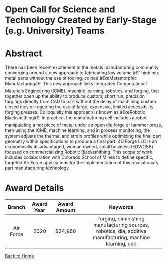 
Open Call for Science and Technology Created by Early-Stage (e.g. University) Teams
===================================================================================

# Abstract


There has been recent excitement in the metals manufacturing community converging around a new approach to fabricating low volume â€“ high mix metal parts without the use of tooling, coined â€œMetamorphic Manufacturingâ€. This new approach links Integrated Computational Materials Engineering (ICME), machine learning, robotics, and forging, that together open up the ability to produce custom, short run, precision forgings directly from CAD to part without the delay of machining custom closed dies or requiring the use of large, expensive, limited accessibility forging presses. Colloquially this approach is known as â€œRobotic Blacksmithingâ€. In practice, the manufacturing cell includes a robot manipulating a hot piece of metal under an open die forge or hammer press, then using the ICME, machine learning, and in process monitoring, the system adjusts the thermal and strain profiles while optimizing the final part geometry within specifications to produce a final part. 4D Forge LLC is an economically disadvantaged, woman owned, small business (EDWOSB) focused on commercializing Robotic Blacksmithing. This scope of work includes collaboration with Colorado School of Mines to define specific, targeted Air Force applications for the implementation of this revolutionary part manufacturing technology.  

# Award Details

|Branch|Award Year|Award Amount|Keywords|
| :---: | :---: | :---: | :---: |
|Air Force|2020|$24,968|forging, diminishing manufacturing sources, robotics, dla, additive manufacturing, machine learning, cad|
  
  


[Back to Home](https://github.com/chrischow/dod_sbir_awards/Reports/DJ/#1595)